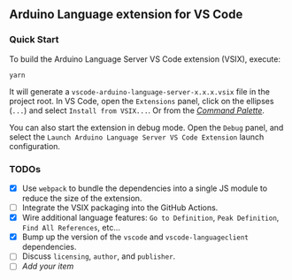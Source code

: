 ## Arduino Language extension for VS Code

### Quick Start
To build the Arduino Language Server VS Code extension (VSIX), execute:
```
yarn
```

It will generate a `vscode-arduino-language-server-x.x.x.vsix` file in the project root.
In VS Code, open the `Extensions` panel, click on the ellipses (`...`) and select `Install from VSIX...`.
Or from the [_Command Palette_](https://code.visualstudio.com/docs/editor/extension-gallery#_install-from-a-vsix).

You can also start the extension in debug mode.
Open the `Debug` panel, and select the `Launch Arduino Language Server VS Code Extension` launch configuration.

### TODOs
 - [x] Use `webpack` to bundle the dependencies into a single JS module to reduce the size of the extension.
 - [ ] Integrate the VSIX packaging into the GitHub Actions.
 - [x] Wire additional language features: `Go to Definition`, `Peak Definition`, `Find All References`, etc...
 - [x] Bump up the version of the `vscode` and `vscode-languageclient` dependencies.
 - [ ] Discuss `licensing`, `author`, and `publisher`.
 - [ ] _Add your item_
